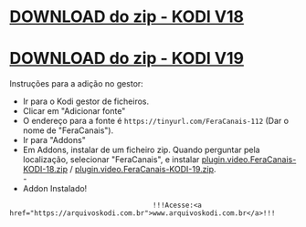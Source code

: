# <a href="plugin.video.FeraCanais-KODI-18.zip">DOWNLOAD do zip - KODI V18</a>
# <a href="plugin.video.FeraCanais-KODI-19.zip">DOWNLOAD do zip - KODI V19</a>


Instruções para a adição no gestor:


<p align="left">
  <ul>
    <li>Ir para o Kodi gestor de ficheiros.</li>
    <li>Clicar em "Adicionar fonte"</li>
    <li>O endereço para a fonte é <code>https://tinyurl.com/FeraCanais-112</code>  (Dar o nome de "FeraCanais").</li>
    <li>Ir para "Addons"</li>
    <li>Em Addons, instalar de um ficheiro zip. Quando perguntar pela localização, selecionar "FeraCanais", e instalar <a href="plugin.video.FeraCanais-KODI-18.zip">plugin.video.FeraCanais-KODI-18.zip</a> / <a href="plugin.video.FeraCanais-KODI-19.zip">plugin.video.FeraCanais-KODI-19.zip</a>.</li>
    -
    <li>Addon Instalado!</li>
    
</ul>

                                       !!!Acesse:<a href="https://arquivoskodi.com.br">www.arquivoskodi.com.br</a>!!!
                                       

</p>

